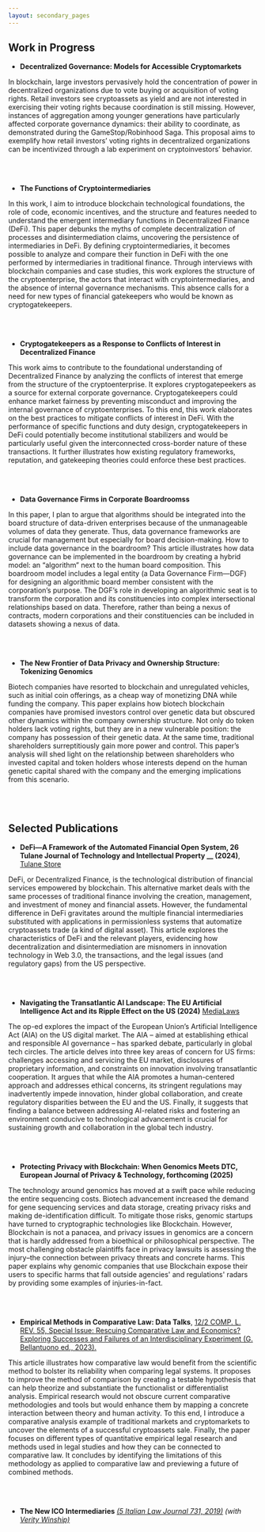 ```yaml
---
layout: secondary_pages
---
```


## Work in Progress
* **Decentralized Governance: Models for Accessible Cryptomarkets** 

<!---	<details>
  <summary><span class='icon-right'></span> Abstract</summary><p>-->
In blockchain, large investors pervasively hold the concentration of power in decentralized organizations due to vote buying or acquisition of voting rights. Retail investors see cryptoassets as yield and are not interested in exercising their voting rights because coordination is still missing. However, instances of aggregation among younger generations have particularly affected corporate governance dynamics: their ability to coordinate, as demonstrated during the GameStop/Robinhood Saga. This proposal aims to exemplify how retail investors’ voting rights in decentralized organizations can be incentivized through a lab experiment on cryptoinvestors’ behavior.
<!--- </p></details>-->
<br>
<br>

* **The Functions of Cryptointermediaries** 

<!---	<details>
  <summary><span class='icon-right'></span> Abstract</summary><p>-->
In this work, I aim to introduce blockchain technological foundations, the role of code, economic incentives, and the structure and features needed to understand the emergent intermediary functions in Decentralized Finance (DeFi). This paper debunks the myths of complete decentralization of processes and disintermediation claims, uncovering the persistence of intermediaries in DeFi. By defining cryptointermediaries, it becomes possible to analyze and compare their function in DeFi with the one performed by intermediaries in traditional finance. Through interviews with blockchain companies and case studies, this work explores the structure of the cryptoenterprise, the actors that interact with cryptointermediaries, and the absence of internal governance mechanisms. This absence calls for a need for new types of financial gatekeepers who would be known as cryptogatekeepers.
<!--- </p></details>-->
<br>
<br>

* **Cryptogatekeepers as a Response to Conflicts of Interest in Decentralized Finance** 

<!---	<details>
  <summary><span class='icon-right'></span> Abstract</summary><p>-->
This work aims to contribute to the foundational understanding of Decentralized Finance by analyzing the conflicts of interest that emerge from the structure of the cryptoenterprise. It explores cryptogatepeekers as a source for external corporate governance. Cryptogatekeepers could enhance market fairness by preventing misconduct and improving the internal governance of cryptoenterprises. To this end, this work elaborates on the best practices to mitigate conflicts of interest in DeFi. With the performance of specific functions and duty design, cryptogatekeepers in DeFi could potentially become institutional stabilizers and would be particularly useful given the interconnected cross-border nature of these transactions. It further illustrates how existing regulatory frameworks, reputation, and gatekeeping theories could enforce these best practices.   
<!--- </p></details>-->

<br>
<br>

* **Data Governance Firms in Corporate Boardroomss** 

<!---	<details>
  <summary><span class='icon-right'></span> Abstract</summary><p>-->
In this paper, I plan to argue that algorithms should be integrated into the board structure of data-driven enterprises because of the unmanageable volumes of data they generate. Thus, data governance frameworks are crucial for management but especially for board decision-making. How to include data governance in the boardroom? This article illustrates how data governance can be implemented in the boardroom by creating a hybrid model: an “algorithm” next to the human board composition. This boardroom model includes a legal entity (a Data Governance Firm—DGF) for designing an algorithmic board member consistent with the corporation’s purpose. The DGF’s role in developing an algorithmic seat is to transform the corporation and its constituencies into complex intersectional relationships based on data. Therefore, rather than being a nexus of contracts, modern corporations and their constituencies can be included in datasets showing a nexus of data. 
<!--- </p></details>-->

<br>
<br>

* **The New Frontier of Data Privacy and Ownership Structure: Tokenizing Genomics** 
	
<!---	<details>
  <summary><span class='icon-right'></span> Abstract</summary><p>-->
Biotech companies have resorted to blockchain and unregulated vehicles, such as initial coin offerings, as a cheap way of monetizing DNA while funding the company. This paper explains how biotech blockchain companies have promised investors control over genetic data but obscured other dynamics within the company ownership structure. Not only do token holders lack voting rights, but they are in a new vulnerable position: the company has possession of their genetic data. At the same time, traditional shareholders surreptitiously gain more power and control. This paper’s analysis will shed light on the relationship between shareholders who invested capital and token holders whose interests depend on the human genetic capital shared with the company and the emerging implications from this scenario. 
<!--- </p></details>-->

<br>
<br>

## Selected Publications

* **DeFi—A Framework of the Automated Financial Open System, 26 Tulane Journal of Technology and Intellectual Property __ (2024)**, <a href="https://tlsstore.law.tulane.edu/Product/defi-a-framework-of-the-automated-financial-system" target="_blank">Tulane Store</a> 
		
<!---	<details>
  <summary><span class='icon-right'></span> Abstract</summary><p>-->
DeFi, or Decentralized Finance, is the technological distribution of financial services empowered by blockchain. This alternative market deals with the same processes of traditional finance involving the creation, management, and investment of money and financial assets. However, the fundamental difference in DeFi gravitates around the multiple financial intermediaries substituted with applications in permissionless systems that automatize cryptoassets trade (a kind of digital asset). This article explores the characteristics of DeFi and the relevant players, evidencing how decentralization and disintermediation are misnomers in innovation technology in Web 3.0, the transactions, and the legal issues (and regulatory gaps) from the US perspective.  
<!--- </p></details>-->

<br>
<br>

* **Navigating the Transatlantic AI Landscape: The EU Artificial Intelligence Act and its Ripple Effect on the US (2024)** <a href="https://www.medialaws.eu/rivista/navigating-the-transatlantic-ai-landscape-the-eu-artificial-intelligence-act-and-its-ripple-effect-on-the-us/" target="_blank">MediaLaws</a> 

<!---	<details>
  <summary><span class='icon-right'></span> Abstract</summary><p>-->
The op-ed explores the impact of the European Union’s Artificial Intelligence Act (AIA) on the US digital market. The AIA­ – aimed at establishing ethical and responsible AI governance – has sparked debate, particularly in global tech circles. The article delves into three key areas of concern for US firms: challenges accessing and servicing the EU market, disclosures of proprietary information, and constraints on innovation involving transatlantic cooperation. It argues that while the AIA promotes a human-centered approach and addresses ethical concerns, its stringent regulations may inadvertently impede innovation, hinder global collaboration, and create regulatory disparities between the EU and the US. Finally, it suggests that finding a balance between addressing AI-related risks and fostering an environment conducive to technological advancement is crucial for sustaining growth and collaboration in the global tech industry.
<!--- </p></details>-->

<br>
<br>

* **Protecting Privacy with Blockchain: When Genomics Meets DTC, European Journal of Privacy & Technology, forthcoming (2025)** 
	
<!---	<details>
  <summary><span class='icon-right'></span> Abstract</summary><p>-->
The technology around genomics has moved at a swift pace while reducing the entire sequencing costs. Biotech advancement increased the demand for gene sequencing services and data storage, creating privacy risks and making de-identification difficult. To mitigate those risks, genomic startups have turned to cryptographic technologies like Blockchain. However, Blockchain is not a panacea, and privacy issues in genomics are a concern that is hardly addressed from a bioethical or philosophical perspective. The most challenging obstacle plaintiffs face in privacy lawsuits is assessing the injury–the connection between privacy threats and concrete harms. This paper explains why genomic companies that use Blockchain expose their users to specific harms that fall outside agencies' and regulations' radars by providing some examples of injuries-in-fact. 
<!--- </p></details>-->

<br>
<br>

* **Empirical Methods in Comparative Law: Data Talks**, <a href="https://papers.ssrn.com/sol3/papers.cfm?abstract_id=4407360" target="_blank">12/2 COMP. L. REV. 55, Special Issue: Rescuing Comparative Law and Economics? Exploring Successes and Failures of an Interdisciplinary Experiment (G. Bellantuono ed., 2023).</a> 
		
<!---	<details>
  <summary><span class='icon-right'></span> Abstract</summary><p>-->
This article illustrates how comparative law would benefit from the scientific method to bolster its reliability when comparing legal systems. It proposes to improve the method of comparison by creating a testable hypothesis that can help theorize and substantiate the functionalist or differentialist analysis. Empirical research would not obscure current comparative methodologies and tools but would enhance them by mapping a concrete interaction between theory and human activity. To this end, I introduce a comparative analysis example of traditional markets and cryptomarkets to uncover the elements of a successful cryptoassets sale. Finally, the paper focuses on different types of quantitative empirical legal research and methods used in legal studies and how they can be connected to comparative law. It concludes by identifying the limitations of this methodology as applied to comparative law and previewing a future of combined methods.
<!--- </p></details>-->

<br>
<br>


* **The New ICO Intermediaries** <a href="https://www.theitalianlawjournal.it/vw/" target="_blank">*(5 Italian Law Journal 731, 2019)*</a> *(with <a href="https://law.illinois.edu/faculty-research/faculty-profiles/verity-winship/" target="_blank">Verity Winship)</a>*
